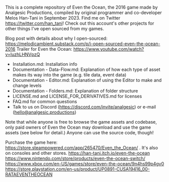 This is a complete repository of Even the Ocean, the 2016 game made by Analgesic Productions, compiled by original programmer and co-developer Melos Han-Tani in September 2023. Find me on Twitter https://twitter.com/han_tani! Check out this account's other projects for other things I've open sourced from my games.

Blog post with details about why I open-sourced: https://melodicambient.substack.com/p/i-open-sourced-even-the-ocean-2016
Trailer for Even the Ocean: https://www.youtube.com/watch?v=luzhLHNVpzQ

- Installation.md: Installation info
- Documentation - Data-Flow.md: Explanation of how each type of asset makes its way into the game (e.g. tile data, event data)
- Documentation - Editor.md: Explanation of using the Editor to make and change levels 
- Documentation - Folders.md: Explanation of folder structure
- LICENSE.md and LICENSE_FOR_DERIVATIVES.md for licenses
- FAQ.md for common questions
- Talk to us on Discord (https://discord.com/invite/analgesic) or e-mail (hello@analgesic.productions)

Note that while anyone is free to browse the game assets and codebase, only paid owners of Even the Ocean may download and use the game assets (see below for detail.) Anyone can use the source code, though!

Purchase the game here: https://store.steampowered.com/app/265470/Even_the_Ocean/ . It's also on consoles and other stores.
https://han-tani.itch.io/even-the-ocean
https://www.nintendo.com/store/products/even-the-ocean-switch/
https://www.xbox.com/en-US/games/store/even-the-ocean/9n4hs99p4gv0
https://store.playstation.com/en-us/product/UP0891-CUSA19416_00-RATAEVENTHEOCEAN

